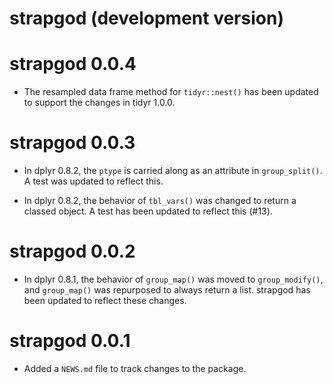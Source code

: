 # strapgod (development version)

# strapgod 0.0.4

* The resampled data frame method for `tidyr::nest()` has been updated to
  support the changes in tidyr 1.0.0.

# strapgod 0.0.3

* In dplyr 0.8.2, the `ptype` is carried along as an attribute 
  in `group_split()`. A test was updated to reflect this.

* In dplyr 0.8.2, the behavior of `tbl_vars()` was changed to return a classed
  object. A test has been updated to reflect this (#13).

# strapgod 0.0.2

* In dplyr 0.8.1, the behavior of `group_map()` was moved to `group_modify()`,
  and `group_map()` was repurposed to always return a list. strapgod has been
  updated to reflect these changes.

# strapgod 0.0.1

* Added a `NEWS.md` file to track changes to the package.
